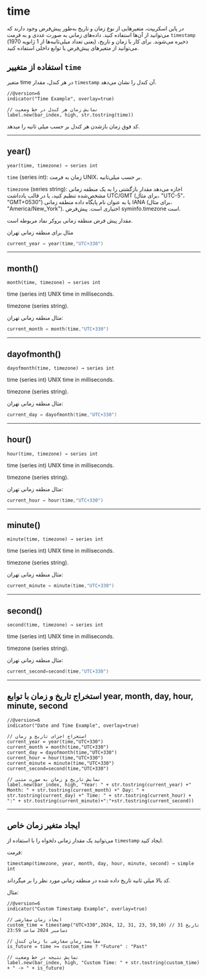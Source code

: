 # time

در پاین اسکریپت، متغیرهایی از نوع زمان و تاریخ به‌طور پیش‌فرض وجود دارند که می‌توانید از آن‌ها استفاده کنید. داده‌های زمانی به صورت عددی و به فرمت `timestamp` (یعنی تعداد میلی‌ثانیه‌ها از 1 ژانویه 1970) ذخیره می‌شوند. برای کار با زمان و تاریخ، می‌توانید از متغیرهای پیش‌فرض یا توابع داخلی استفاده کنید.

## استفاده از متغییر `time`

متغیر time در هر کندل، مقدار `timestamp` آن کندل را نشان می‌دهد.

```pine
//@version=6
indicator("Time Example", overlay=true)

// نمایش زمان هر کندل در خط وضعیت
label.new(bar_index, high, str.tostring(time))

```
کد فوق زمان بازشدن هر کندل بر حسب میلی ثانیه را میدهد.

---

## year()


```pine
year(time, timezone) → series int

```
`time` (series int): زمان به فرمت UNIX، بر حسب میلی‌ثانیه.

`timezone` (series string): اجازه می‌دهد مقدار بازگشتی را به یک منطقه زمانی مشخص‌شده تنظیم کنید، یا در قالب یادداشت UTC/GMT (برای مثال، "UTC-5"، "GMT+0530") یا به عنوان نام پایگاه داده منطقه زمانی IANA (برای مثال، "America/New_York"). اختیاری است. پیش‌فرض syminfo.timezone است.

مقدار پیش فرض منطقه زمانی بروکر نماد مربوطه است.

مثال برای منطقه زمانی تهران

```c
current_year = year(time,"UTC+330")

```

---

## month()

```pine
month(time, timezone) → series int

```
time (series int) UNIX time in milliseconds.

timezone (series string).

مثال منطقه زمانی تهران:

```c
current_month = month(time,"UTC+330")

```

---

## dayofmonth()

```pine
dayofmonth(time, timezone) → series int

```

time (series int) UNIX time in milliseconds.

timezone (series string).

مثال منطقه زمانی تهران:

```c
current_day = dayofmonth(time,"UTC+330")

```

---

## hour()

```pine
hour(time, timezone) → series int

```
time (series int) UNIX time in milliseconds.

timezone (series string).

مثال منطقه زمانی تهران:

```c
current_hour = hour(time,"UTC+330")

```

---

## minute()

```pine
minute(time, timezone) → series int

```
time (series int) UNIX time in milliseconds.

timezone (series string).

مثال منطقه زمانی تهران:

```c
current_minute = minute(time,"UTC+330")

```

---

## second()

```pine
second(time, timezone) → series int

```
time (series int) UNIX time in milliseconds.

timezone (series string).

مثال منطقه زمانی تهران:

```c
current_second=second(time,"UTC+330")

```

---


## استخراج تاریخ و زمان با توابع year, month, day, hour, minute, second

```pine
//@version=6
indicator("Date and Time Example", overlay=true)

// استخراج اجزای تاریخ و زمان
current_year = year(time,"UTC+330")
current_month = month(time,"UTC+330")
current_day = dayofmonth(time,"UTC+330")
current_hour = hour(time,"UTC+330")
current_minute = minute(time,"UTC+330")
current_second=second(time,"UTC+330")

// نمایش تاریخ و زمان به صورت متنی 
label.new(bar_index, high, "Year: " + str.tostring(current_year) +" Month: " + str.tostring(current_month) +" Day: " + str.tostring(current_day) +" Time: " + str.tostring(current_hour) + ":" + str.tostring(current_minute)+":"+str.tostring(current_second))

```

---

## ایجاد متغیر زمان خاص

می‌توانید یک مقدار زمانی دلخواه را با استفاده از `timestamp` ایجاد کنید.

فرمت:

```pine
timestamp(timezone, year, month, day, hour, minute, second) → simple int

```

کد بالا میلی ثانیه تاریخ داده شده در منطقه زمانی مورد نظر را بر میگرداند.

مثال:

```pine
//@version=6
indicator("Custom Timestamp Example", overlay=true)

// ایجاد زمان سفارشی
custom_time = timestamp("UTC+330",2024, 12, 31, 23, 59,10) // تاریخ 31 دسامبر 2024 ساعت 23:59

// مقایسه زمان سفارشی با زمان کندل
is_future = time >= custom_time ? "Future" : "Past"

// نمایش نتیجه در خط وضعیت
label.new(bar_index, high, "Custom Time: " + str.tostring(custom_time) + " -> " + is_future)

```

